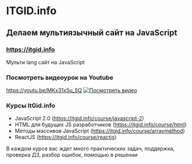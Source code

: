 # ITGID.info
## Делаем мультиязычный сайт на JavaScript
### https://itgid.info

Мульти lang сайт на JavaScript
### Посмотреть видеоурок на Youtube
https://youtu.be/MKx31x5u_SQ
[![Посмотреть видео](https://github.com/itgidinfo/multilang/blob/master/images/cover.png?raw=true)](https://youtu.be/MKx31x5u_SQ)

### Курсы ItGid.info

- JavaScript 2.0 (https://itgid.info/course/javascript-2)
- HTML для будущих JS разработчиков (https://itgid.info/course/html)
- Методы массивов JavaScript (https://itgid.info/course/arraymethod)
- ReactJS (https://itgid.info/course/reactjs)

В каждом курсе вас ждет много практических задач, поддержка, проверка ДЗ, разбор ошибок, помощью в решении
